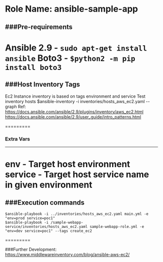 Role Name: ansible-sample-app
=========
###Pre-requirements
---------
Ansible 2.9 - ```sudo apt-get install ansible```
Boto3 - ```$python2 -m pip install boto3```
=========
###Host Inventory Tags
---------
Ec2 Instance inventory is based on tags environment and service
Test inventory hosts $ansible-inventory -i inventories/hosts_aws_ec2.yaml --graph
    Ref: https://docs.ansible.com/ansible/2.9/plugins/inventory/aws_ec2.html
         https://docs.ansible.com/ansible/2.9/user_guide/intro_patterns.html

=========
### Extra Vars
---------
env - Target host environment
service - Target host service name in given environment
=========
###Execution commands
---------
```
$ansible-playbook -i ../inventories/hosts_aws_ec2.yaml main.yml -e "env=prod service=poc1"
$ansible-playbook -i /sample-webapp-service/inventories/hosts_aws_ec2.yaml sample-webapp-role.yml -e "env=dev service=poc1" --tags create_ec2
```
=========

###Further Development: https://www.middlewareinventory.com/blog/ansible-aws-ec2/
